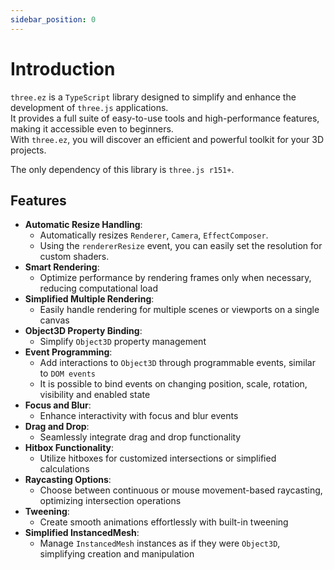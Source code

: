 ```yaml
---
sidebar_position: 0
---
```


# Introduction

`three.ez` is a `TypeScript` library designed to simplify and enhance the development of `three.js` applications. <br />
It provides a full suite of easy-to-use tools and high-performance features, making it accessible even to beginners. <br />
With `three.ez`, you will discover an efficient and powerful toolkit for your 3D projects.

The only dependency of this library is `three.js r151+`.

## Features

- **Automatic Resize Handling**: 
  - Automatically resizes `Renderer`, `Camera`, `EffectComposer`. 
  - Using the `rendererResize` event, you can easily set the resolution for custom shaders.
- **Smart Rendering**: 
  - Optimize performance by rendering frames only when necessary, reducing computational load
- **Simplified Multiple Rendering**: 
  - Easily handle rendering for multiple scenes or viewports on a single canvas
- **Object3D Property Binding**: 
  - Simplify `Object3D` property management
- **Event Programming**: 
  - Add interactions to `Object3D` through programmable events, similar to `DOM events`
  - It is possible to bind events on changing position, scale, rotation, visibility and enabled state
- **Focus and Blur**: 
  - Enhance interactivity with focus and blur events
- **Drag and Drop**: 
  - Seamlessly integrate drag and drop functionality
- **Hitbox Functionality**: 
  - Utilize hitboxes for customized intersections or simplified calculations
- **Raycasting Options**: 
  - Choose between continuous or mouse movement-based raycasting, optimizing intersection operations
- **Tweening**: 
  - Create smooth animations effortlessly with built-in tweening
- **Simplified InstancedMesh**: 
  - Manage `InstancedMesh` instances as if they were `Object3D`, simplifying creation and manipulation

